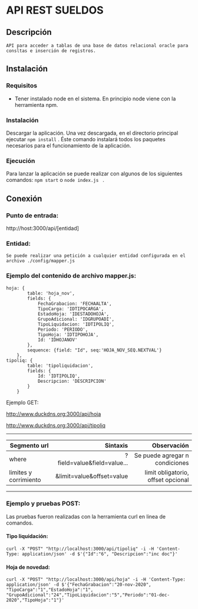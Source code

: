 # API REST SUELDOS ##

## Descripción
    
    API para acceder a tablas de una base de datos relacional oracle para consltas e inserción de registros.

## Instalación
### Requisitos
- Tener instalado node en el sistema. En principio node viene con la herramienta npm.

### Instalación
Descargar la aplicación. Una vez descargada, en el directorio principal ejecutar ```npm install``` . Éste comando instalará todos los paquetes necesarios para el funcionamiento de la aplicación.

### Ejecución
Para lanzar la aplicación se puede realizar con algunos de los siguientes comandos: 
```npm start``` o ```node index.js ``` .

## Conexión

### Punto de entrada:
http://host:3000/api/[entidad]

### Entidad:

    Se puede realizar una petición a cualquier entidad configurada en el archivo ./config/mapper.js

### Ejemplo del contenido de archivo mapper.js:

```
hoja: {
        table: 'hoja_nov',
        fields: {
            FechaGrabacion: 'FECHAALTA',
            TipoCarga: 'IDTIPOCARGA',
            EstadoHoja: 'IDESTADOHOJA',
            GrupoAdicional: 'IDGRUPOADI',
            TipoLiquidacion: 'IDTIPOLIQ',
            Periodo: 'PERIODO',
            TipoHoja: 'IDTIPOHOJA',
            Id: 'IDHOJANOV'
        },
        sequence: {field: "Id", seq:'HOJA_NOV_SEQ.NEXTVAL'}
    },
tipoliq: {
        table: 'tipoliquidacion',
        fields: {
            Id: 'IDTIPOLIQ',
            Descripcion: 'DESCRIPCION'
        }
    }
```

Ejemplo GET:

http://www.duckdns.org:3000/api/hoja

http://www.duckdns.org:3000/api/tipoliq

---

| Segmento url |Sintaxis|Observación|
| --- |---:| ---:|
| where |?field=value&field=value...| Se puede agregar n condiciones|
| limites y corrimiento |&limit=value&offset=value | limit obligatorio, offset opcional |

---


### Ejemplo y pruebas POST:
Las pruebas fueron realizadas con la herramienta curl en linea de comandos.

#### Tipo liquidación:

` curl -X "POST" "http://localhost:3000/api/tipoliq" -i -H 'Content-Type: application/json' -d $'{"Id":"6", "Descripcion":"inc doc"}' `

#### Hoja de novedad:

` curl -X "POST" "http://localhost:3000/api/hoja" -i -H 'Content-Type: application/json' -d $'{"FechaGrabacion":"20-nov-2020", "TipoCarga":"1","EstadoHoja":"1", "GrupoAdicional":"24","TipoLiquidacion":"5","Periodo":"01-dec-2020","TipoHoja":"1"}' `
